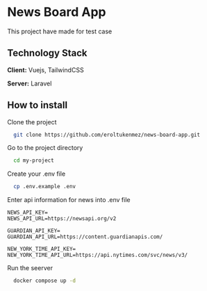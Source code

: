 
# News Board App

This project have made for test case


## Technology Stack

**Client:** Vuejs, TailwindCSS

**Server:** Laravel

## How to install

Clone the project

```bash
  git clone https://github.com/eroltukenmez/news-board-app.git
```

Go to the project directory

```bash
  cd my-project
```

Create your .env file

```bash
  cp .env.example .env
```

Enter api information for news into .env file

```
NEWS_API_KEY=
NEWS_API_URL=https://newsapi.org/v2

GUARDIAN_API_KEY=
GUARDIAN_API_URL=https://content.guardianapis.com/

NEW_YORK_TIME_API_KEY=
NEW_YORK_TIME_API_URL=https://api.nytimes.com/svc/news/v3/
```

Run the seerver

```bash
  docker compose up -d
```
